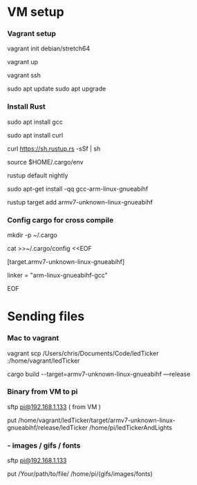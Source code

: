 # VM setup

### Vagrant setup


vagrant init debian/stretch64

vagrant up

vagrant ssh

sudo apt update
sudo apt upgrade

### Install Rust 

sudo apt install gcc

sudo apt install curl

curl https://sh.rustup.rs -sSf | sh

source $HOME/.cargo/env

rustup default nightly

sudo apt-get install -qq gcc-arm-linux-gnueabihf

rustup target add armv7-unknown-linux-gnueabihf

### Config cargo for cross compile 

mkdir -p ~/.cargo

cat >>~/.cargo/config <<EOF

[target.armv7-unknown-linux-gnueabihf]

linker = "arm-linux-gnueabihf-gcc"

EOF


# Sending files

### Mac to vagrant 

vagrant scp /Users/chris/Documents/Code/ledTicker :/home/vagrant/ledTicker

cargo build --target=armv7-unknown-linux-gnueabihf —release


### Binary from VM to pi 

sftp pi@192.168.1.133 ( from VM )

put /home/vagrant/ledTicker/target/armv7-unknown-linux-gnueabihf/release/ledTicker /home/pi/ledTickerAndLights


### - images / gifs / fonts

sftp pi@192.168.1.133

put /Your/path/to/file/ /home/pi/(gifs/images/fonts)

